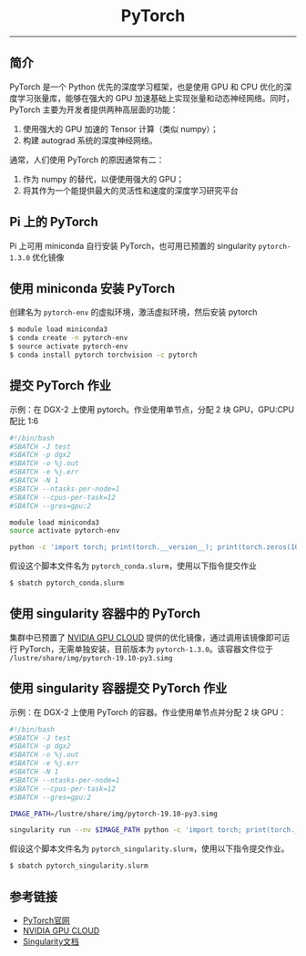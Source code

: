 # <center>PyTorch</center>

-----------

## 简介

PyTorch 是一个 Python 优先的深度学习框架，也是使用 GPU 和 CPU 优化的深度学习张量库，能够在强大的 GPU 加速基础上实现张量和动态神经网络。同时，PyTorch 主要为开发者提供两种高层面的功能：

1. 使用强大的 GPU 加速的 Tensor 计算（类似 numpy）；
2. 构建 autograd 系统的深度神经网络。

通常，人们使用 PyTorch 的原因通常有二：

1. 作为 numpy 的替代，以便使用强大的 GPU；
2. 将其作为一个能提供最大的灵活性和速度的深度学习研究平台

## Pi 上的 PyTorch

Pi 上可用 miniconda 自行安装 PyTorch，也可用已预置的 singularity `pytorch-1.3.0` 优化镜像

## 使用 miniconda 安装 PyTorch

创建名为 `pytorch-env` 的虚拟环境，激活虚拟环境，然后安装 pytorch

```bash
$ module load miniconda3
$ conda create -n pytorch-env
$ source activate pytorch-env
$ conda install pytorch torchvision -c pytorch
```

## 提交 PyTorch 作业

示例：在 DGX-2 上使用 pytorch。作业使用单节点，分配 2 块 GPU，GPU:CPU 配比 1:6

```bash
#!/bin/bash
#SBATCH -J test
#SBATCH -p dgx2
#SBATCH -o %j.out
#SBATCH -e %j.err
#SBATCH -N 1
#SBATCH --ntasks-per-node=1
#SBATCH --cpus-per-task=12
#SBATCH --gres=gpu:2

module load miniconda3
source activate pytorch-env

python -c 'import torch; print(torch.__version__); print(torch.zeros(10,10).cuda().shape)'
```

假设这个脚本文件名为 `pytorch_conda.slurm`，使用以下指令提交作业

```bash
$ sbatch pytorch_conda.slurm
```

## 使用 singularity 容器中的 PyTorch

集群中已预置了 [NVIDIA GPU CLOUD](https://ngc.nvidia.com/) 提供的优化镜像，通过调用该镜像即可运行 PyTorch，无需单独安装，目前版本为 `pytorch-1.3.0`。该容器文件位于 `/lustre/share/img/pytorch-19.10-py3.simg`


## 使用 singularity 容器提交 PyTorch 作业

示例：在 DGX-2 上使用 PyTorch 的容器。作业使用单节点并分配 2 块 GPU：

```bash
#!/bin/bash
#SBATCH -J test
#SBATCH -p dgx2
#SBATCH -o %j.out
#SBATCH -e %j.err
#SBATCH -N 1
#SBATCH --ntasks-per-node=1
#SBATCH --cpus-per-task=12
#SBATCH --gres=gpu:2

IMAGE_PATH=/lustre/share/img/pytorch-19.10-py3.simg

singularity run --nv $IMAGE_PATH python -c 'import torch; print(torch.__version__); print(torch.zeros(10,10).cuda().shape)'
```

假设这个脚本文件名为 `pytorch_singularity.slurm`，使用以下指令提交作业。

```bash
$ sbatch pytorch_singularity.slurm
```

## 参考链接

- [PyTorch官网](https://pytorch.org/)
- [NVIDIA GPU CLOUD](ngc.nvidia.com)
- [Singularity文档](https://sylabs.io/guides/3.5/user-guide/)
